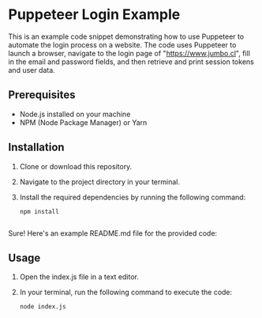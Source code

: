 # Puppeteer Login Example

This is an example code snippet demonstrating how to use Puppeteer to automate the login process on a website. The code uses Puppeteer to launch a browser, navigate to the login page of "https://www.jumbo.cl", fill in the email and password fields, and then retrieve and print session tokens and user data.

## Prerequisites

- Node.js installed on your machine
- NPM (Node Package Manager) or Yarn

## Installation

1. Clone or download this repository.

2. Navigate to the project directory in your terminal.

3. Install the required dependencies by running the following command:

   ```shell
   npm install

   
Sure! Here's an example README.md file for the provided code:


## Usage
1. Open the index.js file in a text editor.

2. In your terminal, run the following command to execute the code:

    ```shell
    node index.js